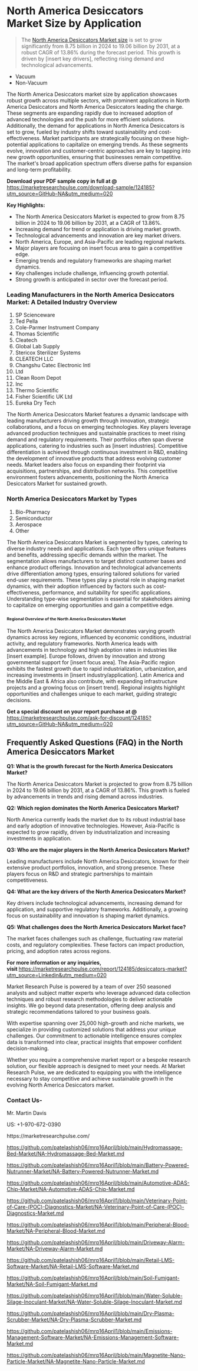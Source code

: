 <h1>North America Desiccators Market&nbsp;Size by Application</h1><blockquote><p>The <a href="https://marketresearchpulse.com/download-sample/124185?utm_source=GitHub-NA&amp;utm_medium=020">North America Desiccators Market size</a> is set to grow significantly from 8.75 billion in 2024 to 19.06 billion by 2031, at a robust CAGR of 13.86% during the forecast period. This growth is driven by [insert key drivers], reflecting rising demand and technological advancements.</p></blockquote><ul><li>Vacuum<li> Non-Vacuum</li></ul><p>The North America Desiccators market size by application showcases robust growth across multiple sectors, with prominent applications in North America Desiccators and North America Desiccators leading the charge. These segments are expanding rapidly due to increased adoption of advanced technologies and the push for more efficient solutions. Additionally, the demand for applications in North America Desiccators is set to grow, fueled by industry shifts toward sustainability and cost-effectiveness. Market participants are strategically focusing on these high-potential applications to capitalize on emerging trends. As these segments evolve, innovation and customer-centric approaches are key to tapping into new growth opportunities, ensuring that businesses remain competitive. The market's broad application spectrum offers diverse paths for expansion and long-term profitability.</p><p><strong>Download your PDF sample copy in full at @ </strong><a href="https://marketresearchpulse.com/download-sample/124185?utm_source=GitHub-NA&amp;utm_medium=020">https://marketresearchpulse.com/download-sample/124185?utm_source=GitHub-NA&amp;utm_medium=020</a></p><p><strong>Key Highlights: </strong></p><ul><li>The North America Desiccators Market is expected to grow from 8.75 billion in 2024 to 19.06 billion by 2031, at a CAGR of 13.86%.</li><li>Increasing demand for trend or application is driving market growth.</li><li>Technological advancements and innovation are key market drivers.</li><li>North America, Europe, and Asia-Pacific are leading regional markets.</li><li>Major players are focusing on insert focus area to gain a competitive edge.</li><li>Emerging trends and regulatory frameworks are shaping market dynamics.</li><li>Key challenges include challenge, influencing growth potential.</li><li>Strong growth is anticipated in sector over the forecast period.</li></ul><h3>Leading Manufacturers in the North America Desiccators Market: A Detailed Industry Overview</h3><ol><li>SP Scienceware</li><li>Ted Pella</li><li>Cole-Parmer Instrument Company</li><li>Thomas Scientific</li><li>Cleatech</li><li>Global Lab Supply</li><li>Stericox Sterilizer Systems</li><li>CLEATECH LLC</li><li>Changshu Catec Electronic Intl</li><li>Ltd</li><li>Clean Room Depot</li><li>Inc</li><li>Thermo Scientific</li><li>Fisher Scientific UK Ltd</li><li>Eureka Dry Tech</li></ol><div class="flex max-w-full flex-col flex-grow"><div class="min-h-8 text-message flex w-full flex-col items-end gap-2 whitespace-normal break-words [.text-message+&amp;]:mt-5" dir="auto" data-message-author-role="assistant" data-message-id="fd8432e4-4910-450d-b182-61b7bfb0a01f" data-message-model-slug="gpt-4o"><div class="flex w-full flex-col gap-1 empty:hidden first:pt-[3px]"><div class="markdown prose w-full break-words dark:prose-invert light"><p>The North America Desiccators Market features a dynamic landscape with leading manufacturers driving growth through innovation, strategic collaborations, and a focus on emerging technologies. Key players leverage advanced production techniques and sustainable practices to meet rising demand and regulatory requirements. Their portfolios often span diverse applications, catering to industries such as [insert industries]. Competitive differentiation is achieved through continuous investment in R&amp;D, enabling the development of innovative products that address evolving customer needs. Market leaders also focus on expanding their footprint via acquisitions, partnerships, and distribution networks. This competitive environment fosters advancements, positioning the North America Desiccators Market for sustained growth.</p></div></div></div></div><h3>North America Desiccators Market by Types</h3><ol><li>Bio-Pharmacy<li> Semiconductor<li> Aerospace<li> Other</li></ol><div class="flex max-w-full flex-col flex-grow"><div class="min-h-8 text-message flex w-full flex-col items-end gap-2 whitespace-normal break-words [.text-message+&amp;]:mt-5" dir="auto" data-message-author-role="assistant" data-message-id="084470be-0bb7-4664-bddf-5156b4f41249" data-message-model-slug="gpt-4o-mini"><div class="flex w-full flex-col gap-1 empty:hidden first:pt-[3px]"><div class="markdown prose w-full break-words dark:prose-invert light"><p>The North America Desiccators Market is segmented by types, catering to diverse industry needs and applications. Each type offers unique features and benefits, addressing specific demands within the market. The segmentation allows manufacturers to target distinct customer bases and enhance product offerings. Innovation and technological advancements drive differentiation among types, ensuring tailored solutions for varied end-user requirements. These types play a pivotal role in shaping market dynamics, with their adoption influenced by factors such as cost-effectiveness, performance, and suitability for specific applications. Understanding type-wise segmentation is essential for stakeholders aiming to capitalize on emerging opportunities and gain a competitive edge.</p></div></div></div></div><h3><span style="font-size: 11px;">Regional Overview of the North America Desiccators Market</span></h3><div class="flex max-w-full flex-col flex-grow"><div class="min-h-8 text-message flex w-full flex-col items-end gap-2 whitespace-normal break-words [.text-message+&amp;]:mt-5" dir="auto" data-message-author-role="assistant" data-message-id="e9038762-ce64-4e30-91c9-9bd413514231" data-message-model-slug="gpt-4o-mini"><div class="flex w-full flex-col gap-1 empty:hidden first:pt-[3px]"><div class="markdown prose w-full break-words dark:prose-invert light"><p>The North America Desiccators Market demonstrates varying growth dynamics across key regions, influenced by economic conditions, industrial activity, and regulatory frameworks. North America leads with advancements in technology and high adoption rates in industries like [insert example]. Europe follows, driven by innovation and strong governmental support for [insert focus area]. The Asia-Pacific region exhibits the fastest growth due to rapid industrialization, urbanization, and increasing investments in [insert industry/application]. Latin America and the Middle East &amp; Africa also contribute, with expanding infrastructure projects and a growing focus on [insert trend]. Regional insights highlight opportunities and challenges unique to each market, guiding strategic decisions.</p></div></div></div></div><p><strong>Get a special discount on your report purchase at @ </strong><a href="https://marketresearchpulse.com/ask-for-discount/124185?utm_source=GitHub-NA&amp;utm_medium=020">https://marketresearchpulse.com/ask-for-discount/124185?utm_source=GitHub-NA&amp;utm_medium=020</a></p><h2>Frequently Asked Questions (FAQ) in the North America Desiccators Market</h2><p><strong>Q1: What is the growth forecast for the North America Desiccators Market?</strong></p><p>The North America Desiccators Market is projected to grow from 8.75 billion in 2024 to 19.06 billion by 2031, at a CAGR of 13.86%. This growth is fueled by advancements in trends and rising demand across industries.</p><p><strong>Q2: Which region dominates the North America Desiccators Market?</strong></p><p>North America currently leads the market due to its robust industrial base and early adoption of innovative technologies. However, Asia-Pacific is expected to grow rapidly, driven by industrialization and increasing investments in application.</p><p><strong>Q3: Who are the major players in the North America Desiccators Market?</strong></p><p>Leading manufacturers include North America Desiccators, known for their extensive product portfolios, innovation, and strong presence. These players focus on R&amp;D and strategic partnerships to maintain competitiveness.</p><p><strong>Q4: What are the key drivers of the North America Desiccators Market?</strong></p><p>Key drivers include technological advancements, increasing demand for application, and supportive regulatory frameworks. Additionally, a growing focus on sustainability and innovation is shaping market dynamics.</p><p><strong>Q5: What challenges does the North America Desiccators Market face?</strong></p><p>The market faces challenges such as challenge, fluctuating raw material costs, and regulatory complexities. These factors can impact production, pricing, and adoption rates across regions.</p><p><strong>For more information or any inquiries, visit&nbsp;</strong><a href="https://marketresearchpulse.com/report/124185/desiccators-market?utm_source=Linkedin&utm_medium=020">https://marketresearchpulse.com/report/124185/desiccators-market?utm_source=Linkedin&utm_medium=020</a></p><p>Market Research Pulse is powered by a team of over 250 seasoned analysts and subject matter experts who leverage advanced data collection techniques and robust research methodologies to deliver actionable insights. We go beyond data presentation, offering deep analysis and strategic recommendations tailored to your business goals.</p><p>With expertise spanning over 25,000 high-growth and niche markets, we specialize in providing customized solutions that address your unique challenges. Our commitment to actionable intelligence ensures complex data is transformed into clear, practical insights that empower confident decision-making.</p><p>Whether you require a comprehensive market report or a bespoke research solution, our flexible approach is designed to meet your needs. At Market Research Pulse, we are dedicated to equipping you with the intelligence necessary to stay competitive and achieve sustainable growth in the evolving North America Desiccators market.</p><h3><strong>Contact Us-</strong></h3><p>Mr. Martin Davis</p><p>US: +1-970-672-0390</p><p>https://marketresearchpulse.com/</p><p><a href="https://github.com/patelashish06/mrp16April/blob/main/Hydromassage-Bed-Market/NA-Hydromassage-Bed-Market.md">https://github.com/patelashish06/mrp16April/blob/main/Hydromassage-Bed-Market/NA-Hydromassage-Bed-Market.md</a></p><p><a href="https://github.com/patelashish06/mrp16April1/blob/main/Battery-Powered-Nutrunner-Market/NA-Battery-Powered-Nutrunner-Market.md">https://github.com/patelashish06/mrp16April1/blob/main/Battery-Powered-Nutrunner-Market/NA-Battery-Powered-Nutrunner-Market.md</a></p><p><a href="https://github.com/patelashish06/mrp16April/blob/main/Automotive-ADAS-Chip-Market/NA-Automotive-ADAS-Chip-Market.md">https://github.com/patelashish06/mrp16April/blob/main/Automotive-ADAS-Chip-Market/NA-Automotive-ADAS-Chip-Market.md</a></p><p><a href="https://github.com/patelashish06/mrp16April1/blob/main/Veterinary-Point-of-Care-(POC)-Diagnostics-Market/NA-Veterinary-Point-of-Care-(POC)-Diagnostics-Market.md">https://github.com/patelashish06/mrp16April1/blob/main/Veterinary-Point-of-Care-(POC)-Diagnostics-Market/NA-Veterinary-Point-of-Care-(POC)-Diagnostics-Market.md</a></p><p><a href="https://github.com/patelashish06/mrp16April1/blob/main/Peripheral-Blood-Market/NA-Peripheral-Blood-Market.md">https://github.com/patelashish06/mrp16April1/blob/main/Peripheral-Blood-Market/NA-Peripheral-Blood-Market.md</a></p><p><a href="https://github.com/patelashish06/mrp16April/blob/main/Driveway-Alarm-Market/NA-Driveway-Alarm-Market.md">https://github.com/patelashish06/mrp16April/blob/main/Driveway-Alarm-Market/NA-Driveway-Alarm-Market.md</a></p><p><a href="https://github.com/patelashish06/mrp16April1/blob/main/Retail-LMS-Software-Market/NA-Retail-LMS-Software-Market.md">https://github.com/patelashish06/mrp16April1/blob/main/Retail-LMS-Software-Market/NA-Retail-LMS-Software-Market.md</a></p><p><a href="https://github.com/patelashish06/mrp16April/blob/main/Soil-Fumigant-Market/NA-Soil-Fumigant-Market.md">https://github.com/patelashish06/mrp16April/blob/main/Soil-Fumigant-Market/NA-Soil-Fumigant-Market.md</a></p><p><a href="https://github.com/patelashish06/mrp16April1/blob/main/Water-Soluble-Silage-Inoculant-Market/NA-Water-Soluble-Silage-Inoculant-Market.md">https://github.com/patelashish06/mrp16April1/blob/main/Water-Soluble-Silage-Inoculant-Market/NA-Water-Soluble-Silage-Inoculant-Market.md</a></p><p><a href="https://github.com/patelashish06/mrp16April/blob/main/Dry-Plasma-Scrubber-Market/NA-Dry-Plasma-Scrubber-Market.md">https://github.com/patelashish06/mrp16April/blob/main/Dry-Plasma-Scrubber-Market/NA-Dry-Plasma-Scrubber-Market.md</a></p><p><a href="https://github.com/patelashish06/mrp16April1/blob/main/Emissions-Management-Software-Market/NA-Emissions-Management-Software-Market.md">https://github.com/patelashish06/mrp16April1/blob/main/Emissions-Management-Software-Market/NA-Emissions-Management-Software-Market.md</a></p><p><a href="https://github.com/patelashish06/mrp16April/blob/main/Magnetite-Nano-Particle-Market/NA-Magnetite-Nano-Particle-Market.md">https://github.com/patelashish06/mrp16April/blob/main/Magnetite-Nano-Particle-Market/NA-Magnetite-Nano-Particle-Market.md</a></p>